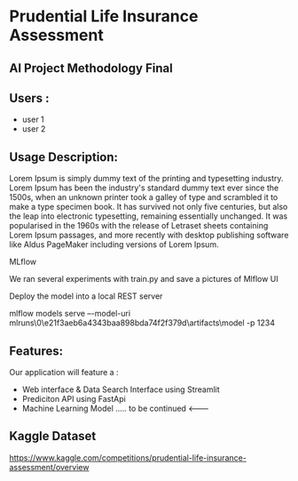# Prudential Life Insurance Assessment

## AI Project Methodology Final


## Users :
* user 1
* user 2


## Usage Description:

Lorem Ipsum is simply dummy text of the printing and typesetting industry. Lorem Ipsum has been the industry's standard dummy text ever since the 1500s, when an unknown printer took a galley of type and scrambled it to make a type specimen book. It has survived not only five centuries, but also the leap into electronic typesetting, remaining essentially unchanged. It was popularised in the 1960s with the release of Letraset sheets containing Lorem Ipsum passages, and more recently with desktop publishing software like Aldus PageMaker including versions of Lorem Ipsum.

MLflow

We ran several experiments with train.py and save a pictures of Mlflow UI

Deploy the model into a local REST server

mlflow models serve –-model-uri mlruns\0\e21f3aeb6a4343baa898bda74f2f379d\artifacts\model -p 1234
## Features:
Our application will feature a :
* Web interface & Data Search Interface using Streamlit
* Prediciton API using FastApi
* Machine Learning Model ..... to be continued <---


## Kaggle Dataset
https://www.kaggle.com/competitions/prudential-life-insurance-assessment/overview
